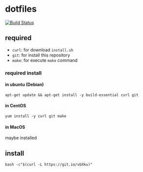# dotfiles
[![Build Status](https://travis-ci.org/RentalCat/dotfiles.svg?branch=master)](https://travis-ci.org/RentalCat/dotfiles)

## required
* `curl`: for download `install.sh`
* `git`: for install this repository
* `make`: for execute `make` command

### required install
#### in ubuntu (Debian)
`apt-get update && apt-get install -y build-essential curl git`

#### in CentOS
`yum install -y curl git make`

#### in MacOS
maybe installed

## install
`bash -c"$(curl -L https://git.io/vbXku)"`
